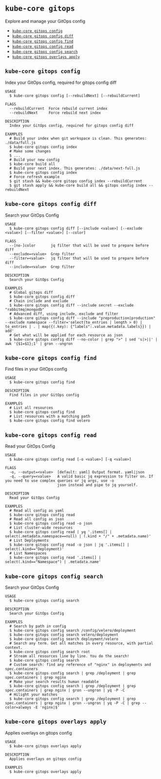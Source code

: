 `kube-core gitops`
==================

Explore and manage your GitOps config

* [`kube-core gitops config`](#kube-core-gitops-config)
* [`kube-core gitops config diff`](#kube-core-gitops-config-diff)
* [`kube-core gitops config find`](#kube-core-gitops-config-find)
* [`kube-core gitops config read`](#kube-core-gitops-config-read)
* [`kube-core gitops config search`](#kube-core-gitops-config-search)
* [`kube-core gitops overlays apply`](#kube-core-gitops-overlays-apply)

## `kube-core gitops config`

Index your GitOps config, required for gitops config diff

```
USAGE
  $ kube-core gitops config [--rebuildNext] [--rebuildCurrent]

FLAGS
  --rebuildCurrent  Force rebuild current index
  --rebuildNext     Force rebuild next index

DESCRIPTION
  Index your GitOps config, required for gitops config diff

EXAMPLES
  # Build your index when git workspace is clean. This generates: ./data/full.js
  $ kube-core gitops config index
  # Make some changes
  $ ...
  # Build your new config
  $ kube-core build all
  # Build your next index. This generates: ./data/next-full.js
  $ kube-core gitops config index
  # Force refresh example
  $ git stash && kube-core gitops config index --rebuildCurrent
  $ git stash apply && kube-core build all && gitops config index --rebuildNext
```

## `kube-core gitops config diff`

Search your GitOps Config

```
USAGE
  $ kube-core gitops config diff [--include <value>] [--exclude <value>] [--filter <value>] [--color]

FLAGS
  --[no-]color       jq filter that will be used to prepare before diff
  --exclude=<value>  Grep filter
  --filter=<value>   jq filter that will be used to prepare before diff
  --include=<value>  Grep filter

DESCRIPTION
  Search your GitOps Config

EXAMPLES
  # Global gitops diff
  $ kube-core gitops config diff
  # Chain include and exclude
  $ kube-core gitops config diff --include secret --exclude "rabbitmq|mongodb"
  # Advanced diff, using include, exclude and filter
  $ kube-core gitops config diff --include "preproduction|production" --exclude namespace --filter='select(to_entries | length > 0) | to_entries | . | map({(.key): {"labels":.value.metadata.labels}}) | add'
  # Get what will be applied for each resource as json
  $ kube-core gitops config diff --no-color | grep ">" | sed 's|>||' | awk '{$1=$1};1' | gron --ungron
```

## `kube-core gitops config find`

Find files in your GitOps config

```
USAGE
  $ kube-core gitops config find

DESCRIPTION
  Find files in your GitOps config

EXAMPLES
  # List all resources
  $ kube-core gitops config find
  # List resources with a matching path
  $ kube-core gitops config find velero
```

## `kube-core gitops config read`

Read your GitOps Config

```
USAGE
  $ kube-core gitops config read [-o <value>] [-q <value>]

FLAGS
  -o, --output=<value>  [default: yaml] Output format. yaml|json
  -q, --query=<value>   A valid basic jq expression to filter on. If you need to use complex queries or jq args, use -o
                        json instead and pipe to jq yourself.

DESCRIPTION
  Read your GitOps Config

EXAMPLES
  # Read all config as yaml
  $ kube-core gitops config read
  # Read all config as json
  $ kube-core gitops config read -o json
  # List cluster-wide resources
  $ kube-core gitops config read | yq '.items[] | select(.metadata.namespace==null) | (.kind + "/" + .metadata.name)'
  # List Deployments
  $ kube-core gitops config read -o json | jq '.items[] | select(.kind=="Deployment)'
  # List Namespaces
  $ kube-core gitops config read '.items[] | select(.kind=="Namespace") | .metadata.name'
```

## `kube-core gitops config search`

Search your GitOps Config

```
USAGE
  $ kube-core gitops config search

DESCRIPTION
  Search your GitOps Config

EXAMPLES
  # Search by path in config
  $ kube-core gitops config search /config/velero/deployment
  $ kube-core gitops config search velero/deployment
  $ kube-core gitops config search deployment/velero
  # Search any term. Get all matches in every resource, with partial context.
  $ kube-core gitops config search root
  # Stream all resources line by line. You do the search!
  $ kube-core gitops config search
  # Custom search: find any reference of "nginx" in deployments and spec.containers
  $ kube-core gitops config search | grep /deployment | grep spec.containers | grep nginx
  # Make your search results human readable
  $ kube-core gitops config search | grep /deployment | grep spec.containers | grep nginx | gron --ungron | yq -P -C
  # Hilight your matches
  $ kube-core gitops config search | grep /deployment | grep spec.containers | grep nginx | gron --ungron | yq -P -C | grep --color=always -E 'nginx|$'
```

## `kube-core gitops overlays apply`

Applies overlays on gitops config

```
USAGE
  $ kube-core gitops overlays apply

DESCRIPTION
  Applies overlays on gitops config

EXAMPLES
  $ kube-core gitops overlays apply
```
